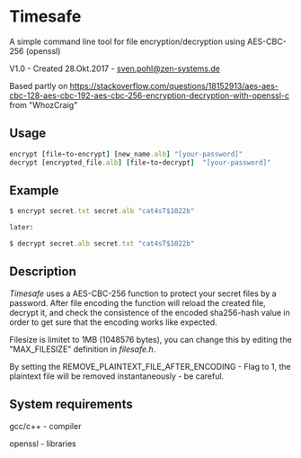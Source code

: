 # Timesafe

A simple command line tool for file encryption/decryption using AES-CBC-256 (openssl)

V1.0 - Created 28.Okt.2017 - sven.pohl@zen-systems.de 

Based partly on https://stackoverflow.com/questions/18152913/aes-aes-cbc-128-aes-cbc-192-aes-cbc-256-encryption-decryption-with-openssl-c
from "WhozCraig"


Usage
-----

```ruby
encrypt [file-to-encrypt] [new_name.alb] "[your-password]"
decrypt [encrypted_file.alb] [file-to-decryp†]  "[your-password]"

```

Example
-----

```ruby
$ encrypt secret.txt secret.alb "cat4sT$1022b"

later:

$ decrypt secret.alb secret.txt "cat4sT$1022b"


```

Description
-----
*Timesafe* uses a AES-CBC-256 function to protect your secret files by a password.
After file encoding the function will reload the created file, decrypt it, and check
the consistence of the encoded sha256-hash value in order to get sure that the encoding works
like expected.

Filesize is limitet to 1MB (1048576 bytes), you can change this by editing the 
"MAX_FILESIZE" definition in *filesafe.h*. 

By setting the REMOVE_PLAINTEXT_FILE_AFTER_ENCODING - Flag to 1, the plaintext file will
be removed instantaneously - be careful. 



System requirements
-----

gcc/c++ - compiler

openssl - libraries
